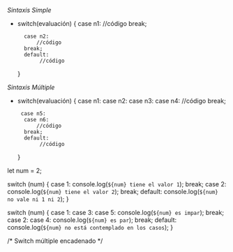 
*Sintaxis Simple*

* 
    switch(evaluación) {
        case n1: 
            //código
        break;

        case n2:
            //código
        break;
        default:
             //código
    }

*Sintaxis Múltiple*

* 
    switch(evaluación) {
        case n1:
        case n2:
        case n3:
        case n4:
           //código
       break;

       case n5:
        case n6:
            //código
        break;
        default:
             //código
    } 


let num = 2;

switch (num) {
    case 1: 
        console.log(`${num} tiene el valor 1`);
        break;
    case 2: 
        console.log(`${num} tiene el valor 2`);
        break;
    default:
    console.log(`${num} no vale ni 1 ni 2`);
}

switch (num) {
    case 1:
    case 3:
    case 5:
        console.log(`${num} es impar`);
        break;
    case 2: 
    case 4: 
        console.log(`${num} es par`);
        break;
    default:
    console.log(`${num} no está contemplado en los casos`);
}

/* Switch múltiple encadenado */